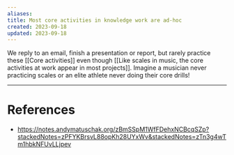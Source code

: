 ```yaml
---
aliases: 
title: Most core activities in knowledge work are ad-hoc
created: 2023-09-18
updated: 2023-09-18
---
```

We reply to an email, finish a presentation or report, but rarely practice these [[Core activities]] even though [[Like scales in music, the core activities at work appear in most projects]]. Imagine a musician never practicing scales or an elite athlete never doing their core drills!

---
# References
* https://notes.andymatuschak.org/zBmSSpM1WfFDehxNCBcqSZp?stackedNotes=zPFYKBrsvL88opKh28UYxWv&stackedNotes=zTn3g4wTm1hbkNFUvLLjpev